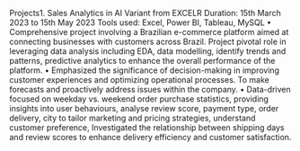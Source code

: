 Projects1.	Sales Analytics in AI Variant from EXCELR
Duration: 15th March 2023 to 15th May 2023
Tools used: Excel, Power BI, Tableau, MySQL
•	Comprehensive project involving a Brazilian e-commerce platform aimed at connecting businesses with customers across Brazil. Project pivotal role in leveraging data analysis including EDA, data modelling, identify trends and patterns, predictive analytics to enhance the overall performance of the platform. 
•	Emphasized the significance of decision-making in improving customer experiences and optimizing operational processes. To make forecasts and proactively address issues within the company.
•	Data-driven focused on weekday vs. weekend order purchase statistics, providing insights into user behaviours, analyse review score, payment type, order delivery, city to tailor marketing and pricing strategies, understand customer preference, Investigated the relationship between shipping days and review scores to enhance delivery efficiency and customer satisfaction.

